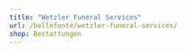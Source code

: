 ```yaml
---
title: "Wetzler Funeral Services"
url: /bellefonte/wetzler-funeral-services/
shop: Bestattungen
---
```


